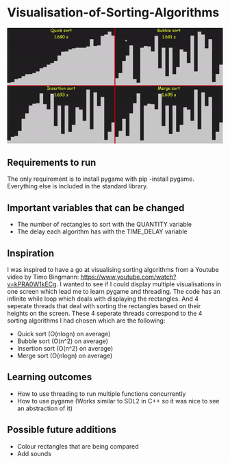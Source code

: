 # Visualisation-of-Sorting-Algorithms

![sorting_gif](sorting.gif?raw=true)

## Requirements to run
The only requirement is to install pygame with pip -install pygame. Everything else is included in the standard library.

## Important variables that can be changed
  - The number of rectangles to sort with the QUANTITY variable
  - The delay each algorithm has with the TIME_DELAY variable

## Inspiration
I was inspired to have a go at visualising sorting algorithms from a Youtube video by Timo Bingmann: https://www.youtube.com/watch?v=kPRA0W1kECg. I wanted to see if I could display multiple visualisations in one screen which lead me to learn pygame and threading. The code has an infinite while loop which deals with displaying the rectangles. And 4 seperate threads that deal with sorting the rectangles based on their heights on the screen. These 4 seperate threads correspond to the 4 sorting algorithms I had chosen which are the following:
  - Quick sort (O(nlogn) on average)
  - Bubble sort (O(n^2) on average)
  - Insertion sort (O(n^2) on average)
  - Merge sort (O(nlogn) on average)

## Learning outcomes
  - How to use threading to run multiple functions concurrently 
  - How to use pygame (Works similar to SDL2 in C++ so it was nice to see an abstraction of it)

## Possible future additions
  - Colour rectangles that are being compared
  - Add sounds

